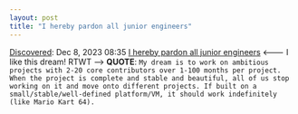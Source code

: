 ```yaml
---
layout: post
title: "I hereby pardon all junior engineers"
---
```

[Discovered](http://rolandtanglao.com/2020/07/29/p1-blogthis-checkvist-list-links-to-blog/): Dec 8, 2023 08:35 [I hereby pardon all junior engineers](https://taylor.town/pardon-2023#elbows) <--- I like this dream! RTWT --> **QUOTE**: `My dream is to work on ambitious projects with 2-20 core contributors over 1-100 months per project. When the project is complete and stable and beautiful, all of us stop working on it and move onto different projects. If built on a small/stable/well-defined platform/VM, it should work indefinitely (like Mario Kart 64).`
